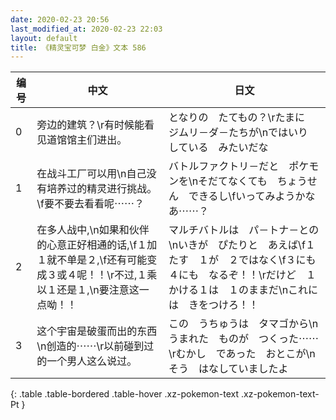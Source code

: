 ```yaml
---
date: 2020-02-23 20:56
last_modified_at: 2020-02-23 22:03
layout: default
title: 《精灵宝可梦 白金》文本 586
---
```

| 编号 | 中文 | 日文 |
| ---- | ---- | ---- |
| 0 | 旁边的建筑？\r有时候能看见道馆馆主们进出。 | となりの　たてもの？\rたまに　ジムリ－ダ－たちが\nではいり　している　みたいだな |
| 1 | 在战斗工厂可以用\n自己没有培养过的精灵进行挑战。\f要不要去看看呢⋯⋯？ | バトルファクトリ－だと　ポケモンを\nそだてなくても　ちょうせん　できるし\fいってみようかなあ⋯⋯？ |
| 2 | 在多人战中,\n如果和伙伴的心意正好相通的话,\f１加１就不单是２,\f还有可能变成３或４呢！！\r不过,１乘以１还是１,\n要注意这一点呦！！ | マルチバトルは　パ－トナ－との\nいきが　ぴたりと　あえば\f１たす　１が　２ではなく\f３にも　４にも　なるぞ！！\rだけど　１かける１は　１のままだ\nこれには　きをつけろ！！ |
| 3 | 这个宇宙是破蛋而出的东西\n创造的⋯⋯\r以前碰到过的一个男人这么说过。 | この　うちゅうは　タマゴから\nうまれた　ものが　つくった⋯⋯\rむかし　であった　おとこが\nそう　はなしていましたよ |
{: .table .table-bordered .table-hover .xz-pokemon-text .xz-pokemon-text-Pt }
